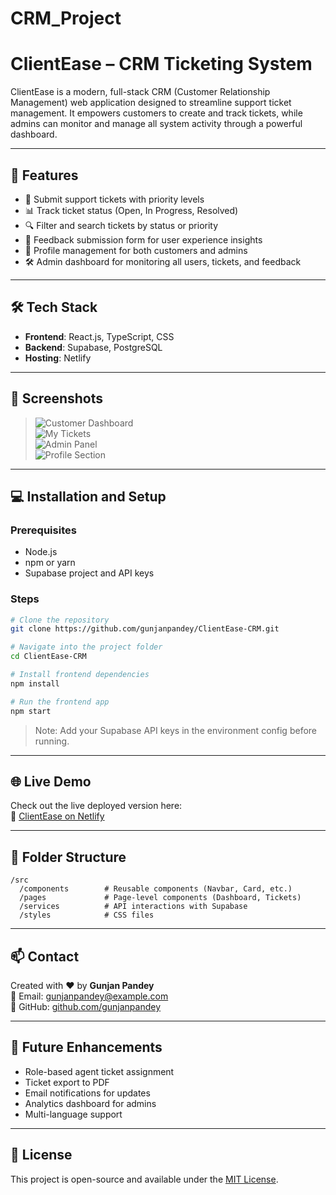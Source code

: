 ﻿# CRM_Project
 
# ClientEase – CRM Ticketing System

ClientEase is a modern, full-stack CRM (Customer Relationship Management) web application designed to streamline support ticket management. It empowers customers to create and track tickets, while admins can monitor and manage all system activity through a powerful dashboard.

---

## 🚀 Features

- 📝 Submit support tickets with priority levels
- 📊 Track ticket status (Open, In Progress, Resolved)
- 🔍 Filter and search tickets by status or priority
- 🧾 Feedback submission form for user experience insights
- 👤 Profile management for both customers and admins
- 🛠️ Admin dashboard for monitoring all users, tickets, and feedback

---

## 🛠 Tech Stack

- **Frontend**: React.js, TypeScript, CSS
- **Backend**: Supabase, PostgreSQL
- **Hosting**: Netlify

---

## 📸 Screenshots

> ![Customer Dashboard](./screenshots/customer-dashboard.png)  
> ![My Tickets](./screenshots/my-tickets.png)  
> ![Admin Panel](./screenshots/admin-panel.png)  
> ![Profile Section](./screenshots/profile.png)

---

## 💻 Installation and Setup

### Prerequisites
- Node.js
- npm or yarn
- Supabase project and API keys

### Steps

```bash
# Clone the repository
git clone https://github.com/gunjanpandey/ClientEase-CRM.git

# Navigate into the project folder
cd ClientEase-CRM

# Install frontend dependencies
npm install

# Run the frontend app
npm start
```

> Note: Add your Supabase API keys in the environment config before running.

---

## 🌐 Live Demo

Check out the live deployed version here:  
🔗 [ClientEase on Netlify](https://imaginative-fox-b1c59c.netlify.app)

---

## 🧪 Folder Structure

```
/src
  /components        # Reusable components (Navbar, Card, etc.)
  /pages             # Page-level components (Dashboard, Tickets)
  /services          # API interactions with Supabase
  /styles            # CSS files
```

---

## 📫 Contact

Created with ❤️ by **Gunjan Pandey**  
📧 Email: gunjanpandey@example.com  
🔗 GitHub: [github.com/gunjanpandey](https://github.com/gunjanpandey)

---

## 🧩 Future Enhancements

- Role-based agent ticket assignment
- Ticket export to PDF
- Email notifications for updates
- Analytics dashboard for admins
- Multi-language support

---

## 📜 License

This project is open-source and available under the [MIT License](LICENSE).

